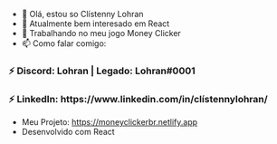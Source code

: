 - 👋 Olá, estou so Clístenny Lohran
- 👀 Atualmente bem interesado em React
- 🌱 Trabalhando no meu jogo Money Clicker
- 📫 Como falar comigo:

<h3>⚡ Discord: Lohran | Legado: Lohran#0001</h3>
<h3>⚡ LinkedIn: https://www.linkedin.com/in/clístennylohran/</h3>

- Meu Projeto: https://moneyclickerbr.netlify.app
- Desenvolvido com React
